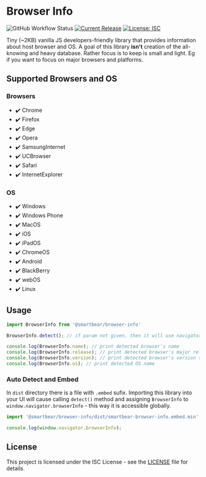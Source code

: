 # Browser Info

![GitHub Workflow Status](https://img.shields.io/github/workflow/status/SmartBear/browser-info/Test?label=lint%20%2B%20test)
[![Current Release](https://img.shields.io/github/release/SmartBear/browser-info.svg)](releases)
[![License: ISC](https://img.shields.io/badge/License-ISC-blue.svg)](LICENSE.md)

Tiny (~2KB) vanilla JS developers-friendly library that provides information about host browser and OS.
A goal of this library **isn't** creation of the all-knowing and heavy database. Rather focus is to keep is small and light.
Eg if you want to focus on major browsers and platforms.

## Supported Browsers and OS

### Browsers

- ✔️ Chrome
- ✔️ Firefox
- ✔️ Edge
- ✔️ Opera
- ✔️ SamsungInternet
- ✔️ UCBrowser
- ✔️ Safari
- ✔️ InternetExplorer

### OS

- ✔️ Windows
- ✔️ Windows Phone
- ✔️ MacOS
- ✔️ iOS
- ✔️ iPadOS
- ✔️ ChromeOS
- ✔️ Android
- ✔️ BlackBerry
- ✔️ webOS
- ✔️ Linux

## Usage

```js
import BrowserInfo from '@smartbear/browser-info'

BrowserInfo.detect(); // if param not given, then it will use navigator.userAgent

console.log(BrowserInfo.name); // print detected browser's name
console.log(BrowserInfo.release); // print detected browser's major release number
console.log(BrowserInfo.version); // print detected browser's version string
console.log(BrowserInfo.os); // print detected OS name
```

### Auto Detect and Embed

In `dist` directory there is a file with `.embed` sufix. Importing this library into your UI will cause calling
`detect()` method and assigning `BrowserInfo` to `window.navigator.browserInfo` - this way it is accessible globally.

```js
import '@smartbear/browser-info/dist/smartbear-browser-info.embed.min'

console.log(window.navigator.browserInfo);
```

## License

This project is licensed under the ISC License - see the [LICENSE](LICENSE) file for details.

